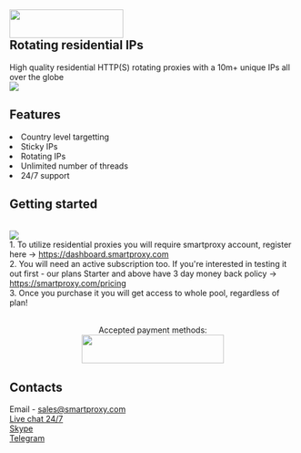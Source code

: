 ## <img src="https://smartproxy.com/wp-content/themes/smartproxy/images/smartproxy-logo.svg" alt="" width="200" height="50"> <br>Rotating residential IPs

High quality residential HTTP(S) rotating proxies with a 10m+ unique IPs all over the globe
<br><img src="https://smartproxy.com/wp-content/uploads/2019/04/How-Smartproxy-Proxy-network-Works.svg">

## Features
<li>Country level targetting
<li>Sticky IPs
<li>Rotating IPs
<li>Unlimited number of threads
  <li>24/7 support

## Getting started
<br><img src="https://smartproxy.com/wp-content/uploads/2019/04/How-to-buy-Smartproxy-plans-now.svg">
<br> 1. To utilize residential proxies you will require smartproxy account, register here -> https://dashboard.smartproxy.com
<br> 2. You will need an active subscription too. If you're interested in testing it out first - our plans Starter and above have 3 day money back policy -> https://smartproxy.com/pricing
<br> 3. Once you purchase it you will get access to whole pool, regardless of plan!
<br><br><center>Accepted payment methods:
<br><img src="https://smartproxy.com/wp-content/uploads/2018/09/payment-methods-smartproxy-residential-rotating-proxies.svg" alt="" width="250" height="50"></center>

## Contacts
Email - sales@smartproxy.com
<br><a href="https://smartproxy.com">Live chat 24/7</a>
<br><a href="https://join.skype.com/invite/bZDHw4NZg2G9">Skype</a>
<br><a href="https://t.me/smartproxy_com">Telegram</a>

